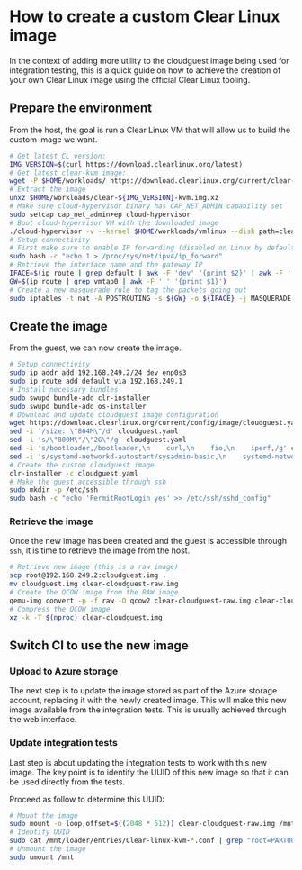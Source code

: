 # How to create a custom Clear Linux image

In the context of adding more utility to the cloudguest image being used
for integration testing, this is a quick guide on how to achieve the creation
of your own Clear Linux image using the official Clear Linux tooling.

## Prepare the environment

From the host, the goal is run a Clear Linux VM that will allow us to build
the custom image we want.

```bash
# Get latest CL version:
IMG_VERSION=$(curl https://download.clearlinux.org/latest)
# Get latest clear-kvm image:
wget -P $HOME/workloads/ https://download.clearlinux.org/current/clear-${IMG_VERSION}-kvm.img.xz
# Extract the image
unxz $HOME/workloads/clear-${IMG_VERSION}-kvm.img.xz
# Make sure cloud-hypervisor binary has CAP_NET_ADMIN capability set
sudo setcap cap_net_admin+ep cloud-hypervisor
# Boot cloud-hypervisor VM with the downloaded image
./cloud-hypervisor -v --kernel $HOME/workloads/vmlinux --disk path=clear-${IMG_VERSION}-kvm.img --cmdline "console=ttyS0 console=hvc0 reboot=k panic=1 nomodules root=/dev/vda3 rw" --cpus 1 --memory size=4G --net tap=,mac=
# Setup connectivity
# First make sure to enable IP forwarding (disabled on Linux by default)
sudo bash -c "echo 1 > /proc/sys/net/ipv4/ip_forward"
# Retrieve the interface name and the gateway IP
IFACE=$(ip route | grep default | awk -F 'dev' '{print $2}' | awk -F ' ' '{print $1}')
GW=$(ip route | grep vmtap0 | awk -F ' ' '{print $1}')
# Create a new masquerade rule to tag the packets going out
sudo iptables -t nat -A POSTROUTING -s ${GW} -o ${IFACE} -j MASQUERADE
```

## Create the image

From the guest, we can now create the image.

```bash
# Setup connectivity
sudo ip addr add 192.168.249.2/24 dev enp0s3
sudo ip route add default via 192.168.249.1
# Install necessary bundles
sudo swupd bundle-add clr-installer
sudo swupd bundle-add os-installer
# Download and update cloudguest image configuration
wget https://download.clearlinux.org/current/config/image/cloudguest.yaml
sed -i '/size: \"864M\"/d' cloudguest.yaml
sed -i 's/\"800M\"/\"2G\"/g' cloudguest.yaml
sed -i 's/bootloader,/bootloader,\n    curl,\n    fio,\n    iperf,/g' cloudguest.yaml
sed -i 's/systemd-networkd-autostart/sysadmin-basic,\n    systemd-networkd-autostart/g' cloudguest.yaml
# Create the custom cloudguest image
clr-installer -c cloudguest.yaml
# Make the guest accessible through ssh
sudo mkdir -p /etc/ssh
sudo bash -c "echo 'PermitRootLogin yes' >> /etc/ssh/sshd_config"
```

### Retrieve the image

Once the new image has been created and the guest is accessible through
`ssh`, it is time to retrieve the image from the host.

```bash
# Retrieve new image (this is a raw image)
scp root@192.168.249.2:cloudguest.img .
mv cloudguest.img clear-cloudguest-raw.img
# Create the QCOW image from the RAW image
qemu-img convert -p -f raw -O qcow2 clear-cloudguest-raw.img clear-cloudguest.img
# Compress the QCOW image
xz -k -T $(nproc) clear-cloudguest.img
```

## Switch CI to use the new image

### Upload to Azure storage

The next step is to update the image stored as part of the Azure storage
account, replacing it with the newly created image. This will make this
new image available from the integration tests.
This is usually achieved through the web interface.

### Update integration tests

Last step is about updating the integration tests to work with this new image.
The key point is to identify the UUID of this new image so that it can be used
directly from the tests.

Proceed as follow to determine this UUID:

```bash
# Mount the image
sudo mount -o loop,offset=$((2048 * 512)) clear-cloudguest-raw.img /mnt/
# Identify UUID
sudo cat /mnt/loader/entries/Clear-linux-kvm-*.conf | grep "root=PARTUUID="
# Unmount the image
sudo umount /mnt
```
